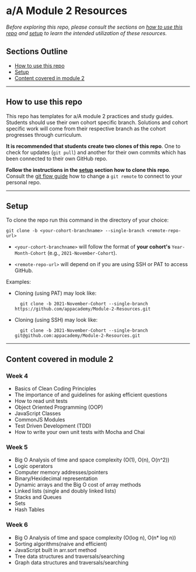 # a/A Module 2 Resources

_Before exploring this repo, please consult the sections on [how to use this repo][how to use] and [setup][setup] to learn the intended utilization of these resources._

<!-- ## Welcome to Module 2! -->

## Sections Outline

-   [How to use this repo][how to use]
-   [Setup][setup]
-   [Content covered in module 2][content]

---

## How to use this repo

This repo has templates for a/A module 2 practices and study guides. Students should use their own cohort specific branch. Solutions and cohort specific work will come from their respective branch as the cohort progresses through curriculum.

__It is recommended that students create two clones of this repo__. One to check for updates (`git pull`) and another for their own commits which has been connected to their own GitHub repo.

__Follow the instructions in the [setup][setup] section how to clone this repo__. Consult the [git flow guide][git flow] how to change a `git remote` to connect to your personal repo.

---

## Setup

To clone the repo run this command in the directory of your choice:

    git clone -b <your-cohort-branchname> --single-branch <remote-repo-url>

- `<your-cohort-branchname>` will follow the format of __your cohort's__ `Year-Month-Cohort` (e.g., `2021-November-Cohort`).

- `<remote-repo-url>` will depend on if you are using SSH or PAT to access GitHub.

Examples:

- Cloning (using PAT) may look like:

        git clone -b 2021-November-Cohort --single-branch https://github.com/appacademy/Module-2-Resources.git

- Cloning (using SSH) may look like:

        git clone -b 2021-November-Cohort --single-branch git@github.com:appacademy/Module-2-Resources.git

---

## Content covered in module 2

### Week 4

- Basics of Clean Coding Principles
- The importance of and guidelines for asking efficient questions
- How to read unit tests
- Object Oriented Programming (OOP)
- JavaScript Classes
- CommonJS Modules
- Test Driven Development (TDD)
- How to write your own unit tests with Mocha and Chai

### Week 5

- Big O Analysis of time and space complexity (O(1), O(n), O(n^2))
- Logic operators
- Computer memory addresses/pointers
- Binary/Hexidecimal representation
- Dynamic arrays and the Big O cost of array methods
- Linked lists (single and doubly linked lists)
- Stacks and Queues
- Sets
- Hash Tables

### Week 6

- Big O Analysis of time and space complexity (O(log n), O(n* log n))
- Sorting algorithms(naive and efficient)
- JavaScript built in arr.sort method
- Tree data structures and traversals/searching
- Graph data structures and traversals/searching

<!-- internal links -->

[content]: README.md#content-covered-in-module-2
[how to use]: README.md#how-to-use-this-repo
[setup]: README.md#setup

<!-- redirect links -->
[git flow]: ./git-flow-guide/README.md#connecting-a-local-cloned-repo-to-a-github-repo

